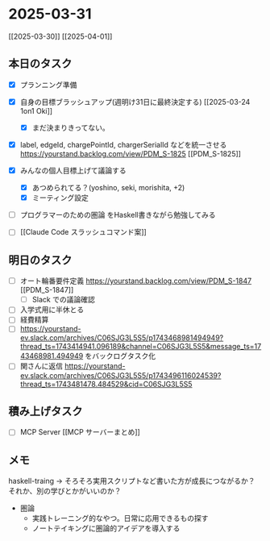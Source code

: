 # 2025-03-31

[[2025-03-30]] [[2025-04-01]]

## 本日のタスク

- [x] プランニング準備

- [x] 自身の目標ブラッシュアップ(週明け31日に最終決定する) [[2025-03-24 1on1 Oki]]
	- [x] まだ決まりきってない。
- [x] label, edgeId, chargePointId, chargerSerialId などを統一させる https://yourstand.backlog.com/view/PDM_S-1825 [[PDM_S-1825]]

- [x] みんなの個人目標上げて議論する
	- [x] あつめられてる？(yoshino, seki, morishita, +2)
	- [x] ミーティング設定

- [ ] プログラマーのための圏論 をHaskell書きながら勉強してみる
- [ ] [[Claude Code スラッシュコマンド案]]

## 明日のタスク

- [ ] オート輪番要件定義 https://yourstand.backlog.com/view/PDM_S-1847 [[PDM_S-1847]]
	- [ ] Slack での議論確認
- [ ] 入学式用に半休とる
- [ ] 経費精算
- [ ] https://yourstand-ev.slack.com/archives/C06SJG3L5S5/p1743468981494949?thread_ts=1743414941.096189&channel=C06SJG3L5S5&message_ts=1743468981.494949 をバックログタスク化
- [ ] 関さんに返信 https://yourstand-ev.slack.com/archives/C06SJG3L5S5/p1743496116024539?thread_ts=1743481478.484529&cid=C06SJG3L5S5

## 積み上げタスク

- [ ] MCP Server [[MCP サーバーまとめ]]

## メモ

haskell-traing -> そろそろ実用スクリプトなど書いた方が成長につながるか？
それか、別の学びとかがいいのか？

- 圏論 
	- 実践トレーニング的なやつ。日常に応用できるもの探す
	- ノートテイキングに圏論的アイデアを導入する